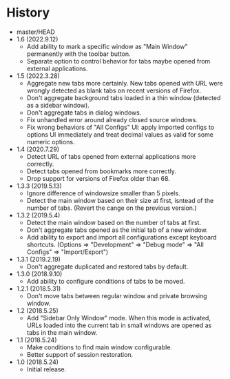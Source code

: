 # History

 - master/HEAD
 - 1.6 (2022.9.12)
   * Add ability to mark a specific window as "Main Window" permanently with the toolbar button.
   * Separate option to control behavior for tabs maybe opened from external applications.
 - 1.5 (2022.3.28)
   * Aggregate new tabs more certainly. New tabs opened with URL were wrongly detected as blank tabs on recent versions of Firefox.
   * Don't aggregate background tabs loaded in a thin window (detected as a sidebar window).
   * Don't aggregate tabs in dialog windows.
   * Fix unhandled error around already closed source windows.
   * Fix wrong behaviors of "All Configs" UI: apply imported configs to options UI immediately and treat decimal values as valid for some numeric options.
 - 1.4 (2020.7.29)
   * Detect URL of tabs opened from external applications more correctly.
   * Detect tabs opened from bookmarks more correctly.
   * Drop support for versions of Firefox older than 68.
 - 1.3.3 (2019.5.13)
   * Ignore difference of windowsize smaller than 5 pixels.
   * Detect the main window based on their size at first, isntead of the number of tabs. (Revert the cange on the previous version.)
 - 1.3.2 (2019.5.4)
   * Detect the main window based on the number of tabs at first.
   * Don't aggregate tabs opened as the initial tab of a new window.
   * Add ability to export and import all configurations except keyboard shortcuts. (Options => "Development" => "Debug mode" => "All Configs" => "Import/Export")
 - 1.3.1 (2019.2.19)
   * Don't aggregate duplicated and restored tabs by default.
 - 1.3.0 (2018.9.10)
   * Add ability to configure conditions of tabs to be moved.
 - 1.2.1 (2018.5.31)
   * Don't move tabs between regular window and private browsing window.
 - 1.2 (2018.5.25)
   * Add "Sidebar Only Window" mode. When this mode is activated, URLs loaded into the current tab in small windows are opened as tabs in the main window.
 - 1.1 (2018.5.24)
   * Make conditions to find main window configurable.
   * Better support of session restoration.
 - 1.0 (2018.5.24)
   * Initial release.
